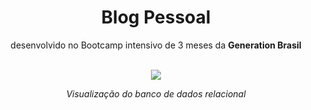 <div align="center" >
  
  # Blog Pessoal

  <p>desenvolvido no Bootcamp intensivo de 3 meses da <b>Generation Brasil</b> </p> </br>
<img src="https://github.com/ViniOM/blog_pessoal/assets/73274632/7095e8b2-5f44-4016-bd8e-014bb29115e6"/>

  <i>Visualização do banco de dados relacional</i>
</div>
